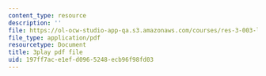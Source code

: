 ```yaml
---
content_type: resource
description: ''
file: https://ol-ocw-studio-app-qa.s3.amazonaws.com/courses/res-3-003-learn-to-build-your-own-videogame-with-the-unity-game-engine-and-microsoft-kinect-january-iap-2017/197ff7ace1efd0965248ecb96f98fd03_xfbzRPUagPY.pdf
file_type: application/pdf
resourcetype: Document
title: 3play pdf file
uid: 197ff7ac-e1ef-d096-5248-ecb96f98fd03
---
```

